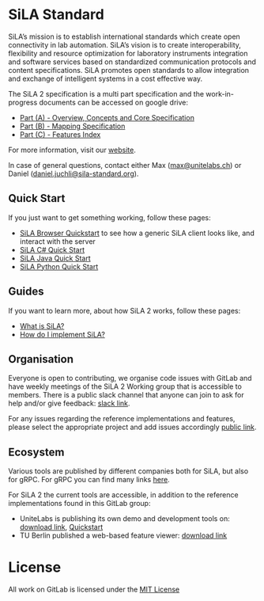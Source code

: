# SiLA Standard
SiLA’s mission is to establish international standards which create open connectivity in lab automation. SiLA’s vision is to create interoperability, flexibility and resource optimization for laboratory instruments integration and software services based on standardized communication protocols and content specifications. SiLA promotes open standards to allow integration and exchange of intelligent systems in a cost effective way.

The SiLA 2 specification is a multi part specification and the work-in-progress
documents can be accessed on google drive:

* [Part (A) - Overview, Concepts and Core Specification](https://docs.google.com/document/d/1nGGEwbx45ZpKeKYH18VnNysREbr1EXH6FqlCo03yASM/edit)
* [Part (B) - Mapping Specification](https://docs.google.com/document/d/1-shgqdYW4sgYIb5vWZ8xTwCUO_bqE13oBEX8rYY_SJA/edit)
* [Part (C) - Features Index](https://docs.google.com/document/d/1J9gypD6HofLQZ8cPgLWljRuO0V8l5dS22TWQxFy4bhY/edit)

For more information, visit our [website](http://sila-standard.com/).

In case of general questions, contact either Max ([max@unitelabs.ch](mailto:max@unitelabs.ch)) or
Daniel ([daniel.juchli@sila-standard.org](mailto:daniel.juchli@sila-standard.org)).

## Quick Start
If you just want to get something working, follow these pages:

* [SiLA Browser Quickstart](/wiki/sila-browser-quickstart) to see how a generic SiLA client looks like, and interact with the server
* [SiLA C# Quick Start](https://gitlab.com/SiLA2/sila_csharp/wikis/Quick-Start)
* [SiLA Java Quick Start](https://gitlab.com/SiLA2/sila_java/wikis/Quick-Start)
* [SiLA Python Quick Start](https://sila2.gitlab.io/sila_python/tutorials/1_quickstart.html)


## Guides
If you want to learn more, about how SiLA 2 works, follow these pages:
* [What is SiLA?](/wiki/what-is-sila)
* [How do I implement SiLA?](/wiki/how-to-implement-sila)

## Organisation
Everyone is open to contributing, we organise code issues with GitLab and have weekly meetings of the
SiLA 2 Working group that is accessible to members. There is a public slack channel that anyone can join to ask for help and/or give feedback: [slack link](https://join.slack.com/t/sila-standard/shared_invite/enQtNDI0ODcxMDg5NzkzLTBhOTU3N2I0NTc4NDcyMjg2ZDIwZDc1Yjg4N2FmYjZkMzljZDAyZjAwNTc5OTVjYjIwZWJjYjA0YTY0NTFiNDA).

For any issues regarding the reference implementations and features, please select the appropriate project and add issues accordingly [public link](https://gitlab.com/groups/SiLA2/-/issues).

## Ecosystem
Various tools are published by different companies both for SiLA, but also for gRPC. For gRPC you can find many links [here](https://github.com/grpc-ecosystem/awesome-grpc).

For SiLA 2 the current tools are accessible, in addition to the reference implementations found in this GitLab group:

* UniteLabs is publishing its own demo and development tools on: [download link](http://unitelabs.ch/technology/plug-and-play), [Quickstart](/wiki/sila-browser-quickstart)
* TU Berlin published a web-based feature viewer: [download link](https://gitlab.tu-berlin.de/haenser/SiLA_FeatureDefinitionViewer)

# License
All work on GitLab is licensed under the [MIT License](https://en.wikipedia.org/wiki/MIT_License)